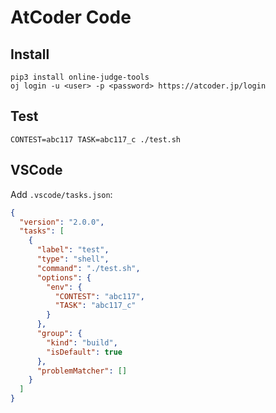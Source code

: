 # AtCoder Code

## Install

```
pip3 install online-judge-tools
oj login -u <user> -p <password> https://atcoder.jp/login
```

## Test

```
CONTEST=abc117 TASK=abc117_c ./test.sh
```

## VSCode

Add `.vscode/tasks.json`:

```json
{
  "version": "2.0.0",
  "tasks": [
    {
      "label": "test",
      "type": "shell",
      "command": "./test.sh",
      "options": {
        "env": {
          "CONTEST": "abc117",
          "TASK": "abc117_c"
        }
      },
      "group": {
        "kind": "build",
        "isDefault": true
      },
      "problemMatcher": []
    }
  ]
}
```
